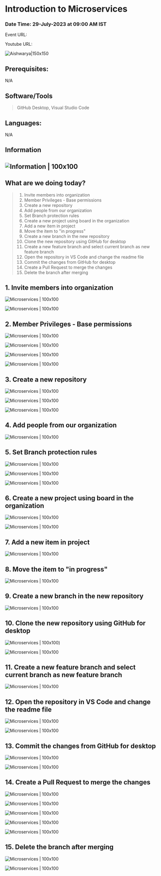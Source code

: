 # Introduction to Microservices

### Date Time: 29-July-2023 at 09:00 AM IST

Event URL:

Youtube URL:

![Aishwarya|150x150](./Documentation/Images/Aishwarya.png)

## Prerequisites:

N/A

## Software/Tools

> GitHub Desktop, Visual Studio Code

## Languages:

N/A

## Information

## ![Information | 100x100](./Documentation/Images/Information.PNG)

## What are we doing today?

> 1. Invite members into organization
> 2. Member Privileges - Base permissions
> 3. Create a new repository 
> 4. Add people from our organization
> 5. Set Branch protection rules
> 6. Create a new project using board in the organization
> 7. Add a new item in project
> 8. Move the item to "in progress"
> 9. Create a new branch in the new repository 
> 10. Clone the new repository using GitHub for desktop
> 11. Create a new feature branch and select current branch as new feature branch
> 12. Open the repository in VS Code and change the readme file
> 13. Commit the changes from GitHub for desktop
> 14. Create a Pull Request to merge the changes
> 15. Delete the branch after merging


## 1. Invite members into organization

![Microservices | 100x100](./Documentation/Images/1_1.PNG)

![Microservices | 100x100](./Documentation/Images/1_2.PNG)

## 2. Member Privileges - Base permissions

![Microservices | 100x100](./Documentation/Images/2_1.PNG)

![Microservices | 100x100](./Documentation/Images/2_2.PNG)

![Microservices | 100x100](./Documentation/Images/2_3.PNG)

![Microservices | 100x100](./Documentation/Images/2_4.PNG)

## 3. Create a new repository

![Microservices | 100x100](./Documentation/Images/3_1.PNG)

![Microservices | 100x100](./Documentation/Images/3_2.PNG)

![Microservices | 100x100](./Documentation/Images/3_3.PNG)

## 4. Add people from our organization

![Microservices | 100x100](./Documentation/Images/4_1.PNG)

## 5. Set Branch protection rules

![Microservices | 100x100](./Documentation/Images/5_1.PNG)

![Microservices | 100x100](./Documentation/Images/5_2.PNG)

![Microservices | 100x100](./Documentation/Images/5_3.PNG)

## 6. Create a new project using board in the organization
![Microservices | 100x100](./Documentation/Images/6_1.PNG)

![Microservices | 100x100](./Documentation/Images/6_2.PNG)

## 7. Add a new item in project

![Microservices | 100x100](./Documentation/Images/7_1.PNG)

## 8. Move the item to "in progress"
![Microservices | 100x100](./Documentation/Images/8_1.PNG)

## 9. Create a new branch in the new repository

![Microservices | 100x100](./Documentation/Images/9_1.PNG)

## 10. Clone the new repository using GitHub for desktop

![Microservices | 100x100](./Documentation/Images/10_1.PNG))

![Microservices | 100x100](./Documentation/Images/10_2.PNG)

## 11. Create a new feature branch and select current branch as new feature branch

![Microservices | 100x100](./Documentation/Images/11_1.PNG)

## 12. Open the repository in VS Code and change the readme file

![Microservices | 100x100](./Documentation/Images/12_1.PNG)

![Microservices | 100x100](./Documentation/Images/12_2.PNG)

## 13. Commit the changes from GitHub for desktop

![Microservices | 100x100](./Documentation/Images/13_1.PNG)

![Microservices | 100x100](./Documentation/Images/12_2.PNG)

## 14. Create a Pull Request to merge the changes

![Microservices | 100x100](./Documentation/Images/14_1.PNG)

![Microservices | 100x100](./Documentation/Images/14_2.PNG)

![Microservices | 100x100](./Documentation/Images/14_3.PNG)

![Microservices | 100x100](./Documentation/Images/14_4.PNG)

![Microservices | 100x100](./Documentation/Images/14_5.PNG)

## 15. Delete the branch after merging

![Microservices | 100x100](./Documentation/Images/15_1.PNG)


![Microservices | 100x100](./Documentation/Images/16_1.PNG)